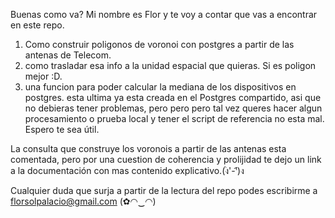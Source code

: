 Buenas como va? Mi nombre es Flor y te voy a contar que vas a encontrar en este repo.
1) Como construir poligonos de voronoi con postgres a partir de las antenas de Telecom.
2) como trasladar esa info a la unidad espacial que quieras. Si es poligon mejor :D.
3) una funcion para poder calcular la mediana de los dispositivos en postgres.
esta ultima ya esta creada en el Postgres compartido, asi que no debieras tener problemas,
pero pero pero tal vez queres hacer algun procesamiento o prueba local y tener el script 
de referencia no esta mal. Espero te sea útil.

La consulta que construye los voronois a partir de las antenas esta comentada, pero por una 
cuestion de coherencia y prolijidad te dejo un link a la documentación con mas contenido explicativo.(ง︡'-'︠)ง

Cualquier duda que surja a partir de la lectura del repo podes escribirme a florsolpalacio@gmail.com
(✿◠‿◠) 
